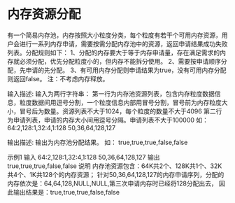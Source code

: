 # 内存资源分配

有一个简易内存池，内存按照大小粒度分类，每个粒度有若干个可用内存资源，用户会进行一系列内存申请，需要按需分配内存池中的资源，返回申请结果成功失败列表。分配规则如下：
1、分配的内存要大于等于内存申请量，存在满足需求的内存就必须分配，优先分配粒度小的，但内存不能拆分使用。
2、需要按申请顺序分配，先申请的先分配。
3、有可用内存分配则申请结果为true，没有可用内存分配则返回false。
注：不考虑内存释放。

输入描述:
输入为两行字符串：
第一行为内存池资源列表，包含内存粒度数据信息，粒度数据间用逗号分割，一个粒度信息内部用冒号分割，冒号前为内存粒度大小，冒号后为数量。资源列表不大于1024，每个粒度的数量不大于4096
第二行为申请列表，申请的内存大小间用逗号分隔。申请列表不大于100000
如：
64:2,128:1,32:4,1:128
50,36,64,128,127

输出描述:
输出为内存池分配结果。
如：
true,true,true,false,false

示例1
输入
64:2,128:1,32:4,1:128
50,36,64,128,127
输出
true,true,true,false,false
说明
内存池资源包含：64K共2个、128K共1个、32K共4个、1K共128个的内存资源；
针对50,36,64,128,127的内存申请序列，分配的内存依次是：64,64,128,NULL,NULL,第三次申请内存时已经将128分配出去，
因此输出结果是：true,true,true,false,false